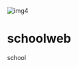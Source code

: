 ![img4](https://user-images.githubusercontent.com/105777697/169375492-2e6f63f8-2800-44ac-9048-f5f0b51dc65c.jpg)
# schoolweb
school
